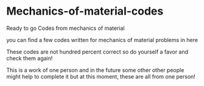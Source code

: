 # Mechanics-of-material-codes
Ready to go Codes from mechanics of material


you can find a few codes written for mechanics of material problems in here

These codes are not hundred percent correct so do yourself a favor and check them again!

This is a work of one person and in the future some other other people might help to complete it but at this moment, these are all from one person!
